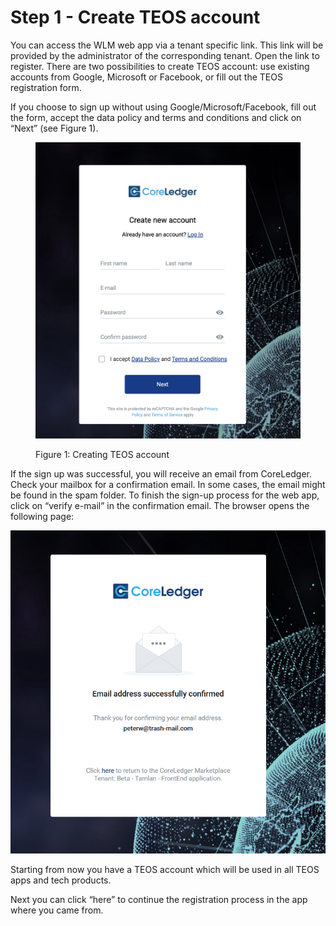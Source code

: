# Step 1 - Create TEOS account

You can access the WLM web app via a tenant specific link. This link will be provided by the administrator of the corresponding tenant. Open the link to register. There are two possibilities to create TEOS account: use existing accounts from Google, Microsoft or Facebook, or fill out the TEOS registration form.

If you choose to sign up without using Google/Microsoft/Facebook, fill out the form, accept the data policy and terms and conditions and click on “Next” (see Figure 1).

<figure><img src="../.gitbook/assets/Снимок экрана 2024-01-15 в 14.24.58.png" alt="" width="563"><figcaption><p>Figure 1: Creating TEOS account</p></figcaption></figure>

If the sign up was successful, you will receive an email from CoreLedger. Check your mailbox for a confirmation email. In some cases, the email might be found in the spam folder. To finish the sign-up process for the web app, click on “verify e-mail” in the confirmation email. The browser opens the following page:

![Figure 2: Email confirmation](<../.gitbook/assets/1 (1)>)

Starting from now you have a TEOS account which will be used in all TEOS apps and tech products.&#x20;

Next you can click “here” to continue the registration process in the app where you came from.
